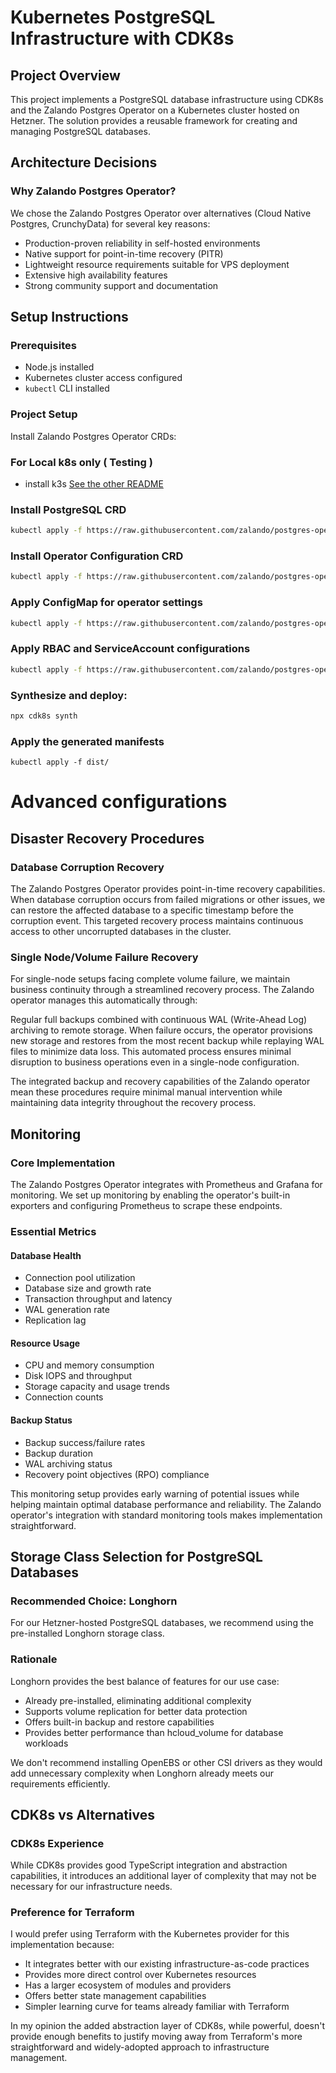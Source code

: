 # Kubernetes PostgreSQL Infrastructure with CDK8s

## Project Overview
This project implements a PostgreSQL database infrastructure using CDK8s and the Zalando Postgres Operator on a Kubernetes cluster hosted on Hetzner. The solution provides a reusable framework for creating and managing PostgreSQL databases.

## Architecture Decisions

### Why Zalando Postgres Operator?
We chose the Zalando Postgres Operator over alternatives (Cloud Native Postgres, CrunchyData) for several key reasons:
- Production-proven reliability in self-hosted environments
- Native support for point-in-time recovery (PITR)
- Lightweight resource requirements suitable for VPS deployment
- Extensive high availability features
- Strong community support and documentation

## Setup Instructions

### Prerequisites
- Node.js installed
- Kubernetes cluster access configured
- `kubectl` CLI installed

### Project Setup

Install Zalando Postgres Operator CRDs:


### For Local k8s only ( Testing )
- install k3s [See the other README](./clusters/local/README.md)



### Install PostgreSQL CRD
```sh
kubectl apply -f https://raw.githubusercontent.com/zalando/postgres-operator/master/manifests/postgresql.crd.yaml
```

### Install Operator Configuration CRD

```sh
kubectl apply -f https://raw.githubusercontent.com/zalando/postgres-operator/master/manifests/operatorconfiguration.crd.yaml
```

### Apply ConfigMap for operator settings
```sh
kubectl apply -f https://raw.githubusercontent.com/zalando/postgres-operator/master/manifests/configmap.yaml
```

### Apply RBAC and ServiceAccount configurations
```sh
kubectl apply -f https://raw.githubusercontent.com/zalando/postgres-operator/master/manifests/operator-service-account-rbac.yaml
```

### Synthesize and deploy:

```sh
npx cdk8s synth
```

### Apply the generated manifests
```ssh
kubectl apply -f dist/
```


# Advanced configurations

## Disaster Recovery Procedures

### Database Corruption Recovery
The Zalando Postgres Operator provides point-in-time recovery capabilities. When database corruption occurs from failed migrations or other issues, we can restore the affected database to a specific timestamp before the corruption event. This targeted recovery process maintains continuous access to other uncorrupted databases in the cluster.

### Single Node/Volume Failure Recovery
For single-node setups facing complete volume failure, we maintain business continuity through a streamlined recovery process. The Zalando operator manages this automatically through:

Regular full backups combined with continuous WAL (Write-Ahead Log) archiving to remote storage. When failure occurs, the operator provisions new storage and restores from the most recent backup while replaying WAL files to minimize data loss. This automated process ensures minimal disruption to business operations even in a single-node configuration.

The integrated backup and recovery capabilities of the Zalando operator mean these procedures require minimal manual intervention while maintaining data integrity throughout the recovery process.


## Monitoring

### Core Implementation
The Zalando Postgres Operator integrates with Prometheus and Grafana for monitoring. We set up monitoring by enabling the operator's built-in exporters and configuring Prometheus to scrape these endpoints.

### Essential Metrics

#### Database Health
- Connection pool utilization
- Database size and growth rate
- Transaction throughput and latency
- WAL generation rate
- Replication lag

#### Resource Usage
- CPU and memory consumption
- Disk IOPS and throughput
- Storage capacity and usage trends
- Connection counts

#### Backup Status
- Backup success/failure rates
- Backup duration
- WAL archiving status
- Recovery point objectives (RPO) compliance

This monitoring setup provides early warning of potential issues while helping maintain optimal database performance and reliability. The Zalando operator's integration with standard monitoring tools makes implementation straightforward.



## Storage Class Selection for PostgreSQL Databases

### Recommended Choice: Longhorn
For our Hetzner-hosted PostgreSQL databases, we recommend using the pre-installed Longhorn storage class. 

### Rationale
Longhorn provides the best balance of features for our use case:
- Already pre-installed, eliminating additional complexity
- Supports volume replication for better data protection
- Offers built-in backup and restore capabilities
- Provides better performance than hcloud_volume for database workloads

We don't recommend installing OpenEBS or other CSI drivers as they would add unnecessary complexity when Longhorn already meets our requirements efficiently.


## CDK8s vs Alternatives 

### CDK8s Experience
While CDK8s provides good TypeScript integration and abstraction capabilities, it introduces an additional layer of complexity that may not be necessary for our infrastructure needs.

### Preference for Terraform
I would prefer using Terraform with the Kubernetes provider for this implementation because:
- It integrates better with our existing infrastructure-as-code practices
- Provides more direct control over Kubernetes resources
- Has a larger ecosystem of modules and providers
- Offers better state management capabilities
- Simpler learning curve for teams already familiar with Terraform

In my opinion the added abstraction layer of CDK8s, while powerful, doesn't provide enough benefits to justify moving away from Terraform's more straightforward and widely-adopted approach to infrastructure management.